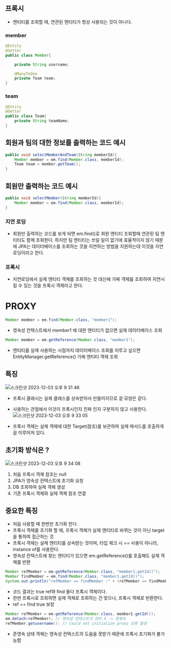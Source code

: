 ## 프록시

- 엔티티를 조회할 때, 연관된 엔티티가 항상 사용되는 것이 아니다.

### member 
```java
@Entity
@Getter
public class Member{

    private String username;

    @ManyToOne
    private Team team;
}
```
### team
```java
@Entity
@Getter
public class Team{
    private String teamName;
}
```
## 회원과 팀의 대한 정보를 출력하는 코드 예시 
```java
public void selectMemberAndTeam(String memberId){
    Member member = em.find(Member.class, memberId);
    Team team = member.getTeam();
}
```

## 회원만 출력하는 코드 예시
```java
public void selectMember(String memberId){
    Member member = em.find(Member.class, memberId);
}
```
### 지연 로딩
- 회원만 출력하는 코드를 보게 되면 em.find()로 회원 엔티티 조회할때 연관된 팀 엔티티도 함께 조회한다. 하지만 팀 엔티티는 쓰일 일이 없기에 효율적이지 않기 때문에 JPA는 데이터베이스를 조회하는 것을 지연하는 방법을 지원하는데 이것을 지연로딩이라고 한다.

### 프록시 
- 지연로딩에서 실제 엔티티 객체를 조회하는 것 대신에 가짜 객체를 조회하여 지연시킬 수 있는 것을 프록시 객체라고 한다.

# PROXY
```java
Member member = em.find(Member.class, "member1");
```
- 영속성 컨텍스트에서 member1 에 대한 엔티티가 없으면 실제 데이터베이스 조회
```java
Member member = em.getReference(Member.class, "member1");
```
- 엔티티를 실제 사용하는 시점까지 데이터베이스 조회를 미루고 싶으면 EntityManager.getReference() 가짜 엔티티 객체 조회


## 특징
![스크린샷 2023-12-03 오후 9 31 46](https://github.com/yunhwane/jpa-querydsl/assets/147581818/2be313e9-3d21-46d5-82ea-2dba0128ea44)
- 프록시 클래시는 실제 클래스를 상속받아서 만들어지므로 겉 모양은 같다.
- 사용하는 관점에서 이것이 프록시인지 진짜 인지 구분하지 않고 사용한다.
![스크린샷 2023-12-03 오후 9 33 05](https://github.com/yunhwane/jpa-querydsl/assets/147581818/caea48f6-9060-4ecb-84bf-97f381c4d2a4)

- 프록시 객체는 실제 객체에 대한 Target(참조)를 보관하여 실제 메서드를 호출하게끔 이루어져 있다.

## 초기화 방식은 ?
![스크린샷 2023-12-03 오후 9 34 08](https://github.com/yunhwane/jpa-querydsl/assets/147581818/cda89c70-2774-4037-bf71-fc2310eceb67)

1. 처음 프록시 객체 참조는 null
2. JPA가 영속성 컨텍스트에 초기화 요청
3. DB 조회하여 실제 객체 생성
4. 기존 프록시 객체와 실제 객체 참조 연결

## 중요한 특징
- 처음 사용할 때 한번만 초기화 한다.
- 프록시 객체를 초기화 할 때, 프록시 객체가 실제 엔티티로 바뀌는 것이 아닌 target을 통하여 접근하는 것
- 프록시 객체는 실제 엔티티를 상속받는 것이며, 타입 체크 시 == 사용이 아니라, instance of를 사용한다.
- 영속성 컨텍스트에 찾는 엔티티가 있으면 em.getReference()를 호출해도 실제 객체를 반환
```java
Member refMember = em.getReference(Member.class, "member1.getId()");
Member findMember = em.find(Member.class, "member1.getId()");
System.out.println("refMember == findMember :" + (refMember == findMember));
```
- 코드 결과는 true ref와 find 둘다 프록시 객체이다.
- 한번 프록시로 조회하면 실제 객체로 조회하는 건 맞으나, 프록시 객체로 반환한다.
- ref == find true 보장
```java
Member refMember = em.getReference(Member.class, member1.getId());
em.detach(refMember); // 영속성 컨테스트가 관리 X -> 준영속
refMember.getusername(): // Could not initialize proxy 오류 발생
```
- 준영속 상태 객체는 영속성 컨텍스트의 도움을 못받기 때문에 프록시 초기화가 불가능함

